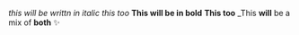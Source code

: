 *this will be writtn in italic*
_this too_
**This will be in bold**
__This too__
_This **will** be a mix of **both**
✨
